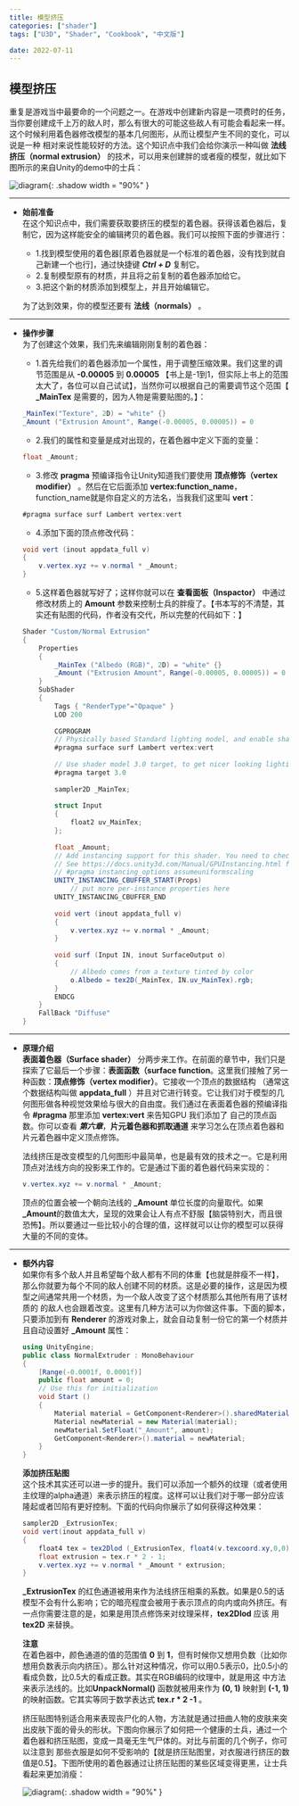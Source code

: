 ```yaml
---
title: 模型挤压
categories: ["shader"]
tags: ["U3D", "Shader", "Cookbook", "中文版"]

date: 2022-07-11
---
```


## 模型挤压  

重复是游戏当中最要命的一个问题之一。在游戏中创建新内容是一项费时的任务，当你要创建成千上万的敌人时，那么有很大的可能这些敌人有可能会看起来一样。这个时候利用着色器修改模型的基本几何图形，从而让模型产生不同的变化，可以说是一种
相对来说性能较好的方法。这个知识点中我们会给你演示一种叫做 **法线挤压（normal extrusion）** 的技术，可以用来创建胖的或者瘦的模型，就比如下图所示的来自Unity的demo中的士兵：  

![diagram](https://linkliu.github.io/game-tech-post/assets/img/shader_book/diagram62.png){:  .shadow width = "90%" }   


***  

- **始前准备**  
    在这个知识点中，我们需要获取要挤压的模型的着色器。获得该着色器后，复制它，因为这样能安全的编辑拷贝的着色器。我们可以按照下面的步骤进行：  
    - 1.找到模型使用的着色器[原着色器就是一个标准的着色器，没有找到就自己新建一个也行]，通过快捷键 ***Ctrl + D*** 复制它。
    - 2.复制模型原有的材质，并且将之前复制的着色器添加给它。
    - 3.把这个新的材质添加到模型上，并且开始编辑它。  

    为了达到效果，你的模型还要有 **法线（normals）** 。


*** 
- **操作步骤**  
    为了创建这个效果，我们先来编辑刚刚复制的着色器：  
    - 1.首先给我们的着色器添加一个属性，用于调整压缩效果。我们这里的调节范围是从 **-0.00005** 到 **0.00005** 【书上是-1到1，但实际上书上的范围太大了，各位可以自己试试】，当然你可以根据自己的需要调节这个范围【 **_MainTex** 是需要的，因为人物是需要贴图的。】：
    ``` c#
    _MainTex("Texture", 2D) = "white" {}
    _Amount ("Extrusion Amount", Range(-0.00005, 0.00005)) = 0
    ```  
        

    - 2.我们的属性和变量是成对出现的，在着色器中定义下面的变量：  
    ``` c# 
    float _Amount;
    ```

    - 3.修改 **pragma** 预编译指令让Unity知道我们要使用 **顶点修饰（vertex modifier）** 。然后在它后面添加 **vertex:function_name**，function_name就是你自定义的方法名，当我我们这里叫 **vert**：  
    ``` c#
    #pragma surface surf Lambert vertex:vert
    ```

    - 4.添加下面的顶点修改代码：
    ``` c#
    void vert (inout appdata_full v) 
    {
        v.vertex.xyz += v.normal * _Amount;
    }
    ```

    - 5.这样着色器就写好了；这样你就可以在 **查看面板（Inspactor）** 中通过修改材质上的 **Amount** 参数来控制士兵的胖瘦了。【书本写的不清楚，其实还有贴图的代码，作者没有交代，所以完整的代码如下：】  
    ``` c#
    Shader "Custom/Normal Extrusion" 
    {
        Properties 
        {
            _MainTex ("Albedo (RGB)", 2D) = "white" {}
            _Amount ("Extrusion Amount", Range(-0.00005, 0.00005)) = 0
        }
        SubShader 
        {
            Tags { "RenderType"="Opaque" }
            LOD 200
            
            CGPROGRAM
            // Physically based Standard lighting model, and enable shadows on all light types
            #pragma surface surf Lambert vertex:vert
            
            // Use shader model 3.0 target, to get nicer looking lighting
            #pragma target 3.0
            
            sampler2D _MainTex;
            
            struct Input 
            {
            	float2 uv_MainTex;
            };
            
            float _Amount;
            // Add instancing support for this shader. You need to check 'Enable Instancing' on materials that use the shader.
            // See https://docs.unity3d.com/Manual/GPUInstancing.html for more information about instancing.
            // #pragma instancing_options assumeuniformscaling
            UNITY_INSTANCING_CBUFFER_START(Props)
            	// put more per-instance properties here
            UNITY_INSTANCING_CBUFFER_END
            
            void vert (inout appdata_full v) 
            {
            	v.vertex.xyz += v.normal * _Amount;
            }
            
            void surf (Input IN, inout SurfaceOutput o) 
            {
            	// Albedo comes from a texture tinted by color
            	o.Albedo = tex2D(_MainTex, IN.uv_MainTex).rgb;
            }
            ENDCG
    	}
        FallBack "Diffuse"
    }
    ```
*** 

- **原理介绍**  
    **表面着色器（Surface shader）** 分两步来工作。在前面的章节中，我们只是探索了它最后一个步骤：**表面函数（surface function**。这里我们接触了另一种函数：**顶点修饰（vertex modifier）**。它接收一个顶点的数据结构
    （通常这个数据结构叫做 **appdata_full** ）并且对它进行转变。它让我们对于模型的几何图形做各种视觉效果给与很大的自由度。我们通过在表面着色器的预编译指令 **#pragma** 那里添加 **vertex:vert** 来告知GPU 我们添加了
    自己的顶点函数。你可以查看 ***第六章***，**片元着色器和抓取通道** 来学习怎么在顶点着色器和片元着色器中定义顶点修饰。  

    法线挤压是改变模型的几何图形中最简单，也是最有效的技术之一。它是利用顶点对法线方向的投影来工作的。它是通过下面的着色器代码来实现的：  
    ``` c#
    v.vertex.xyz += v.normal * _Amount;
    ```  
    顶点的位置会被一个朝向法线的 **_Amount** 单位长度的向量取代。如果 **_Amount**的数值太大，呈现的效果会让人有点不舒服【脑袋特别大，而且很恐怖】。所以要通过一些比较小的合理的值，这样就可以让你的模型可以获得大量的不同的变体。  


***  

- **额外内容**  
    如果你有多个敌人并且希望每个敌人都有不同的体重【也就是胖瘦不一样】，那么你就要为每个不同的敌人创建不同的材质。这是必要的操作，这是因为模型之间通常共用一个材质，为一个敌人改变了这个材质那么其他所有用了该材质的
    的敌人也会跟着改变。这里有几种方法可以为你做这件事。下面的脚本，只要添加到有 **Renderer** 的游戏对象上，就会自动复制一份它的第一个材质并且自动设置好 **_Amount** 属性：  
    ``` c#
    using UnityEngine;
    public class NormalExtruder : MonoBehaviour 
    {
        [Range(-0.0001f, 0.0001f)]
        public float amount = 0;
        // Use this for initialization
        void Start () 
        {
            Material material = GetComponent<Renderer>().sharedMaterial;
            Material newMaterial = new Material(material);
            newMaterial.SetFloat("_Amount", amount);
            GetComponent<Renderer>().material = newMaterial;
        }
    }
    ```

    **添加挤压贴图**  
    这个技术其实还可以进一步的提升。我们可以添加一个额外的纹理（或者使用主纹理的alpha通道）来表示挤压的程度。这样可以让我们对于哪一部分应该隆起或者凹陷有更好控制。下面的代码向你展示了如何获得这种效果：  
    ``` c#
    sampler2D _ExtrusionTex;
    void vert(inout appdata_full v) 
    {
        float4 tex = tex2Dlod (_ExtrusionTex, float4(v.texcoord.xy,0,0));
        float extrusion = tex.r * 2 - 1;
        v.vertex.xyz += v.normal * _Amount * extrusion;
    }
    ``` 
    **_ExtrusionTex** 的红色通道被用来作为法线挤压相乘的系数。如果是0.5的话模型不会有什么影响；它的暗亮程度会被用于表示顶点的向内或向外挤压。有一点你需要注意的是，如果是用顶点修饰来对纹理采样，**tex2Dlod** 应该
    用 **tex2D** 来替换。

    **注意**  
    在着色器中，颜色通道的值的范围值 **0** 到 **1**，但有时候你又想用负数（比如你想用负数表示向内挤压）。那么针对这种情况，你可以用0.5表示0，比0.5小的看成负数，比0.5大的看成正数。其实在RGB编码的纹理中，就是用这
    中方法来表示法线的。比如**UnpackNormal()** 函数就被用来作为 **(0, 1)** 映射到 **(-1, 1)** 的映射函数。它其实等同于数学表达式 **tex.r * 2 -1** 。  

    挤压贴图特别适合用来表现丧尸化的人物，方法就是通过扭曲人物的皮肤来突出皮肤下面的骨头的形状。下图向你展示了如何把一个健康的士兵，通过一个着色器和挤压贴图，变成一具毫无生气尸体的。对比与前面的几个例子，你可以注意到
    那些衣服是如何不受影响的【就是挤压贴图里，对衣服进行挤压的数值是0.5】。下图所使用的着色器通过让挤压贴图的某些区域变得更黑，让士兵看起来更加消瘦：  

    ![diagram](https://linkliu.github.io/game-tech-post/assets/img/shader_book/diagram63.png){:  .shadow width = "90%" }     





